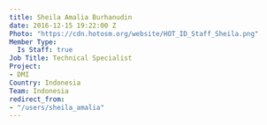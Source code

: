 ```yaml
---
title: Sheila Amalia Burhanudin
date: 2016-12-15 19:22:00 Z
Photo: "https://cdn.hotosm.org/website/HOT_ID_Staff_Sheila.png"
Member Type:
  Is Staff: true
Job Title: Technical Specialist
Project:
- DMI
Country: Indonesia
Team: Indonesia
redirect_from:
- "/users/sheila_amalia"
---
```


